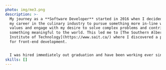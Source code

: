 ```yaml
---
photo: img/me3.png
description: >-
  My journey as a **Software Developer** started in 2016 when I decided to leave
  my career in the culinary industry to pursue something more in-line with my
  values and engage with my desire to solve complex problems and contribute
  something meaningful to the world. This led me to [The Southern Alberta
  Institute of Technology](https://www.sait.ca/) where I discovered a passion
  for front-end development. 


  I﻿ was hired immediately out graduation and have been working ever since. I'm currently employed at [chata.ai](https://chata.ai/) where I contribute to a suite of tools and interfaces to interact with a line of proprietary Natural Language Processing AI/ML SaaS products.
skills: []
---
```

